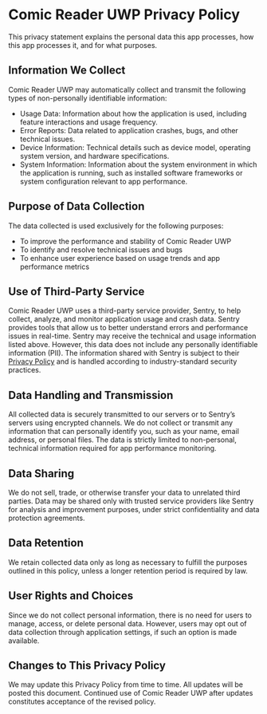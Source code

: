 # Comic Reader UWP Privacy Policy
This privacy statement explains the personal data this app processes, how this app processes it, and for what purposes.

## Information We Collect
Comic Reader UWP may automatically collect and transmit the following types of non-personally identifiable information:
- Usage Data: Information about how the application is used, including feature interactions and usage frequency.
- Error Reports: Data related to application crashes, bugs, and other technical issues.
- Device Information: Technical details such as device model, operating system version, and hardware specifications.
- System Information: Information about the system environment in which the application is running, such as installed software frameworks or system configuration relevant to app performance.

## Purpose of Data Collection
The data collected is used exclusively for the following purposes:
- To improve the performance and stability of Comic Reader UWP
- To identify and resolve technical issues and bugs
- To enhance user experience based on usage trends and app performance metrics

## Use of Third-Party Service
Comic Reader UWP uses a third-party service provider, Sentry, to help collect, analyze, and monitor application usage and crash data. Sentry provides tools that allow us to better understand errors and performance issues in real-time.
Sentry may receive the technical and usage information listed above. However, this data does not include any personally identifiable information (PII). The information shared with Sentry is subject to their [Privacy Policy](https://sentry.io/privacy/) and is handled according to industry-standard security practices.

## Data Handling and Transmission
All collected data is securely transmitted to our servers or to Sentry’s servers using encrypted channels. We do not collect or transmit any information that can personally identify you, such as your name, email address, or personal files. The data is strictly limited to non-personal, technical information required for app performance monitoring.

## Data Sharing
We do not sell, trade, or otherwise transfer your data to unrelated third parties. Data may be shared only with trusted service providers like Sentry for analysis and improvement purposes, under strict confidentiality and data protection agreements.

## Data Retention
We retain collected data only as long as necessary to fulfill the purposes outlined in this policy, unless a longer retention period is required by law.

## User Rights and Choices
Since we do not collect personal information, there is no need for users to manage, access, or delete personal data. However, users may opt out of data collection through application settings, if such an option is made available.

## Changes to This Privacy Policy
We may update this Privacy Policy from time to time. All updates will be posted this document. Continued use of Comic Reader UWP after updates constitutes acceptance of the revised policy.
